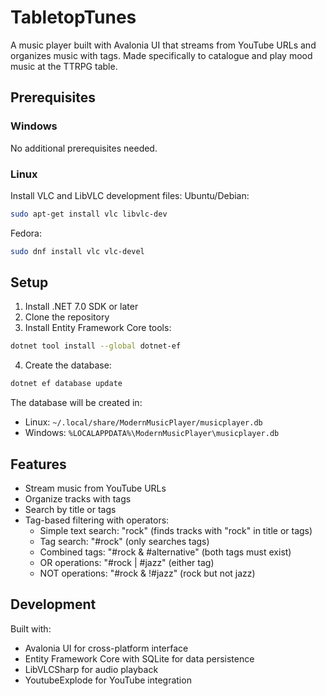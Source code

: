 # TabletopTunes
A music player built with Avalonia UI that streams from YouTube URLs and organizes music with tags. Made specifically to catalogue and play mood music at the TTRPG table.

## Prerequisites

### Windows
No additional prerequisites needed.

### Linux
Install VLC and LibVLC development files:
Ubuntu/Debian:
```bash
sudo apt-get install vlc libvlc-dev
```
Fedora:
```bash
sudo dnf install vlc vlc-devel
```

## Setup

1. Install .NET 7.0 SDK or later
2. Clone the repository
3. Install Entity Framework Core tools:
```bash
dotnet tool install --global dotnet-ef
```
4. Create the database:
```bash
dotnet ef database update
```

The database will be created in:
- Linux: `~/.local/share/ModernMusicPlayer/musicplayer.db`
- Windows: `%LOCALAPPDATA%\ModernMusicPlayer\musicplayer.db`

## Features
- Stream music from YouTube URLs
- Organize tracks with tags
- Search by title or tags
- Tag-based filtering with operators:
  - Simple text search: "rock" (finds tracks with "rock" in title or tags)
  - Tag search: "#rock" (only searches tags)
  - Combined tags: "#rock & #alternative" (both tags must exist)
  - OR operations: "#rock | #jazz" (either tag)
  - NOT operations: "#rock & !#jazz" (rock but not jazz)

## Development
Built with:
- Avalonia UI for cross-platform interface
- Entity Framework Core with SQLite for data persistence
- LibVLCSharp for audio playback
- YoutubeExplode for YouTube integration
